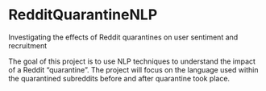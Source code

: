 # RedditQuarantineNLP
Investigating the effects of Reddit quarantines on user sentiment and recruitment 


The goal of this project is to use NLP techniques to understand the impact of a Reddit “quarantine”. The project will focus on the language used within the quarantined subreddits before and after quarantine took place.
